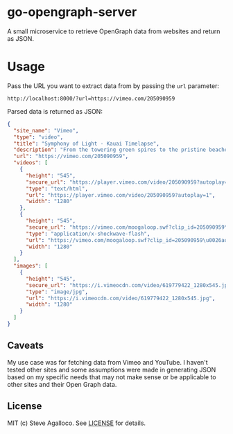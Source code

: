 # go-opengraph-server

A small microservice to retrieve OpenGraph data from websites and return as JSON.

# Usage

Pass the URL you want to extract data from by passing the `url` parameter:

```
http://localhost:8000/?url=https://vimeo.com/205090959
```

Parsed data is returned as JSON:

```json
{
  "site_name": "Vimeo",
  "type": "video",
  "title": "Symphony of Light - Kauai Timelapse",
  "description": "From the towering green spires to the pristine beaches, the stunning island of Kauai offers an incredible range of unique landscapes to explore. \"Symphony of…",
  "url": "https://vimeo.com/205090959",
  "videos": [
    {
      "height": "545",
      "secure_url": "https://player.vimeo.com/video/205090959?autoplay=1",
      "type": "text/html",
      "url": "https://player.vimeo.com/video/205090959?autoplay=1",
      "width": "1280"
    },
    {
      "height": "545",
      "secure_url": "https://vimeo.com/moogaloop.swf?clip_id=205090959\u0026autoplay=1",
      "type": "application/x-shockwave-flash",
      "url": "https://vimeo.com/moogaloop.swf?clip_id=205090959\u0026autoplay=1",
      "width": "1280"
    }
  ],
  "images": [
    {
      "height": "545",
      "secure_url": "https://i.vimeocdn.com/video/619779422_1280x545.jpg",
      "type": "image/jpg",
      "url": "https://i.vimeocdn.com/video/619779422_1280x545.jpg",
      "width": "1280"
    }
  ]
}
```

## Caveats

My use case was for fetching data from Vimeo and YouTube. I haven't tested other sites and some assumptions were made in generating JSON based on my specific needs that may not make sense or be applicable to other sites and their Open Graph data.

## License

MIT (c) Steve Agalloco. See [LICENSE](https://github.com/stve/alfred-ipaddress/blob/master/LICENSE.md) for details.
